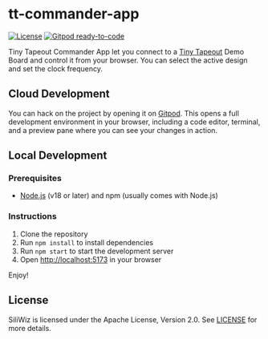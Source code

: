 # tt-commander-app

[![License](https://img.shields.io/badge/License-Apache_2.0-blue.svg)](https://opensource.org/licenses/Apache-2.0)
[![Gitpod ready-to-code](https://img.shields.io/badge/Gitpod-ready--to--code-blue?logo=gitpod)](https://gitpod.io/#https://github.com/TinyTapeout/tt-commander-app)

Tiny Tapeout Commander App let you connect to a [Tiny Tapeout](https://www.tinytapeout.com) Demo Board and control it from your browser. You can select the active design and set the clock frequency.

## Cloud Development

You can hack on the project by opening it on [Gitpod](https://gitpod.io/#https://github.com/TinyTapeout/tt-commander-app). This opens a full development environment in your browser, including a code editor, terminal, and a preview pane where you can see your changes in action.

## Local Development

### Prerequisites

- [Node.js](https://nodejs.org/en/) (v18 or later) and npm (usually comes with Node.js)

### Instructions

1. Clone the repository
2. Run `npm install` to install dependencies
3. Run `npm start` to start the development server
4. Open [http://localhost:5173](http://localhost:5173) in your browser

Enjoy!

## License

SiliWiz is licensed under the Apache License, Version 2.0. See [LICENSE](LICENSE) for more details.
